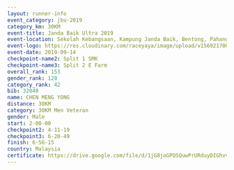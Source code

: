 ```yaml
---
layout: runner-info 
event_category: jbu-2019 
category_km: 30KM 
event-title: Janda Baik Ultra 2019 
event-location: Sekolah Kebangsaan, Kampung Janda Baik, Bentong, Pahang, Malaysia 
event-logo: https://res.cloudinary.com/raceyaya/image/upload/v1569217009/logo/janda-baik_vch1pc.jpg 
event-date: 2019-09-14 
checkpoint-name2: Split 1 SMK 
checkpoint-name3: Split 2 E Farm 
overall_rank: 153
gender_rank: 120
category_rank: 42
bib: 32040
name: CHEN MENG YONG
distance: 30KM
category: 30KM Men Veteran
gender: Male
start: 2-00-00
checkpoint2: 4-11-19
checkpoint3: 6-20-49
finish: 6-56-15
country: Malaysia
certificate: https://drive.google.com/file/d/1jG8joGPOSQuwPrURduyDIGhvvQ6YG4aY/view?usp=sharing
---
```

